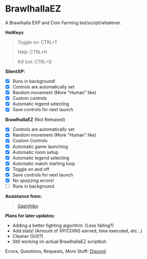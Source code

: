 # BrawlhallaEZ
A Brawlhalla EXP and Coin Farming bot/script/whatever.

**HotKeys**
>Toggle on: CTRL+T

>Help: CTRL+H

>Kill bot: CTRL+Q

**SilentXP:**
- [x] Runs in background!
- [x] Controls are automatically set
- [x] Random movement (More "Human" like)
- [x] Custom controls
- [x] Automatic legend selecting
- [x] Save controls for next launch

**BrawlhallaEZ** (Not Released)
- [x] Controls are automatically set
- [x] Random movement (More "Human" like)
- [x] Custom Controls
- [x] Automatic game launching
- [x] Automatic room setup
- [x] Automatic legend selecting
- [x] Automatic match starting loop
- [x] Toggle on and off
- [x] Save controls for next launch
- [x] No *spazzing* errors!
- [ ] Runs in background.

**Assistance from:**
> [Gashihiko](https://github.com/gashihiko)

**Plans for later updates:**
- Adding a better fighting algorithm. (Less falling?)
- Add stats! (Amount of XP/COINS earned, time executed, etc...)
- Cleaner GUI(?)
- Still working on actual BrawlhallaEZ scriptbot.

Errors, Questions, Requests, More Stuff: [Discord](https://discord.gg/2uj73mK)
